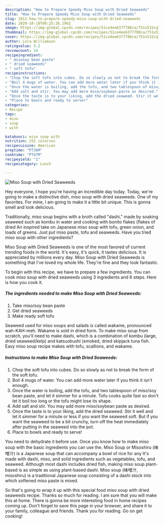 ```yaml
---
description: "How to Prepare Speedy Miso Soup with Dried Seaweeds"
title: "How to Prepare Speedy Miso Soup with Dried Seaweeds"
slug: 1811-how-to-prepare-speedy-miso-soup-with-dried-seaweeds
date: 2020-10-10T00:25:26.196Z
image: https://img-global.cpcdn.com/recipes/51ce4ee6377780ca/751x532cq70/miso-soup-with-dried-seaweeds-recipe-main-photo.jpg
thumbnail: https://img-global.cpcdn.com/recipes/51ce4ee6377780ca/751x532cq70/miso-soup-with-dried-seaweeds-recipe-main-photo.jpg
cover: https://img-global.cpcdn.com/recipes/51ce4ee6377780ca/751x532cq70/miso-soup-with-dried-seaweeds-recipe-main-photo.jpg
author: Lora Williamson
ratingvalue: 3.2
reviewcount: 14
recipeingredient:
- " misosoy bean paste"
- " dried seaweeds"
- " soft tofu"
recipeinstructions:
- "Chop the soft tofu into cubes. Do so slowly as not to break the form of the soft tofu."
- "Boil 4 mugs of water. You can add more water later if you think it isn&#39;t enough."
- "Once the water is boiling, add the tofu, and two tablespoon of miso/soy bean paste, and let it simmer for a minute. Tofu cooks quite fast so don&#39;t let it boil too long or the tofu might lose its shape."
- "Add salt and stir. You may add more miso/soybean paste as desired."
- "Once the taste is to your liking, add the dried seaweed. Stir it well and let it simmer for a minute or less if you want the seaweed soft. But if you want the seaweed to be a bit crunchy, turn off the heat immediately after putting in the seaweed into the pot."
- "Place to bowls and ready to serve!"
categories:
- Recipe
tags:
- miso
- soup
- with

katakunci: miso soup with 
nutrition: 252 calories
recipecuisine: American
preptime: "PT36M"
cooktime: "PT47M"
recipeyield: "1"
recipecategory: Lunch

---
```



![Miso Soup with Dried Seaweeds](https://img-global.cpcdn.com/recipes/51ce4ee6377780ca/751x532cq70/miso-soup-with-dried-seaweeds-recipe-main-photo.jpg)

Hey everyone, I hope you're having an incredible day today. Today, we're going to make a distinctive dish, miso soup with dried seaweeds. One of my favorites. For mine, I am going to make it a little bit unique. This is gonna smell and look delicious.

Traditionally, miso soup begins with a broth called &#34;dashi,&#34; made by soaking seaweed such as kombu in water and cooking with bonito flakes (flakes of dried An inspired take on Japanese miso soup with tofu, green onion, and loads of greens. Just put miso paste, tofu and seaweeds. Have you tried miso soup with other ingredients?

Miso Soup with Dried Seaweeds is one of the most favored of current trending foods in the world. It's easy, it's quick, it tastes delicious. It is appreciated by millions every day. Miso Soup with Dried Seaweeds is something that I've loved my whole life. They're fine and they look fantastic.


To begin with this recipe, we have to prepare a few ingredients. You can cook miso soup with dried seaweeds using 3 ingredients and 6 steps. Here is how you cook it.

<!--inarticleads1-->

##### The ingredients needed to make Miso Soup with Dried Seaweeds:

1. Take  miso/soy bean paste
1. Get  dried seaweeds
1. Make ready  soft tofu


Seaweed used for miso soups and salads is called wakame, pronounced wah-KAH-meh. Wakame is sold in dried form. To make miso soup from scratch, you&#39;ll need to make dashi, which is a combination of kombu (large, dried seaweed/kelp) and katsuobushi (smoked, dried skipjack tuna fish. Easy miso soup recipe makes with tofu, scallions, and wakame. 

<!--inarticleads2-->

##### Instructions to make Miso Soup with Dried Seaweeds:

1. Chop the soft tofu into cubes. Do so slowly as not to break the form of the soft tofu.
1. Boil 4 mugs of water. You can add more water later if you think it isn&#39;t enough.
1. Once the water is boiling, add the tofu, and two tablespoon of miso/soy bean paste, and let it simmer for a minute. Tofu cooks quite fast so don&#39;t let it boil too long or the tofu might lose its shape.
1. Add salt and stir. You may add more miso/soybean paste as desired.
1. Once the taste is to your liking, add the dried seaweed. Stir it well and let it simmer for a minute or less if you want the seaweed soft. But if you want the seaweed to be a bit crunchy, turn off the heat immediately after putting in the seaweed into the pot.
1. Place to bowls and ready to serve!


You need to dehydrate it before use. Once you know how to make miso soup with the basic ingredients you can use the. Miso Soup or Misoshiru (味噌汁) is a Japanese soup that can accompany a bowl of rice for any It&#39;s made with dashi, miso, and solid ingredients such as vegetables, tofu, and seaweed. Although most dashi includes dried fish, making miso soup plant-based is as simple as using plant-based dashi. Miso soup (味噌汁, misoshiru) is a traditional Japanese soup consisting of a dashi stock into which softened miso paste is mixed. 

So that's going to wrap it up with this special food miso soup with dried seaweeds recipe. Thanks so much for reading. I am sure that you will make this at home. There is gonna be more interesting food in home recipes coming up. Don't forget to save this page in your browser, and share it to your family, colleague and friends. Thank you for reading. Go on get cooking!
